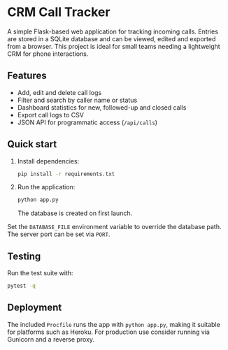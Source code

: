 # CRM Call Tracker

A simple Flask-based web application for tracking incoming calls. Entries are stored in a SQLite database and can be viewed, edited and exported from a browser. This project is ideal for small teams needing a lightweight CRM for phone interactions.

## Features

* Add, edit and delete call logs
* Filter and search by caller name or status
* Dashboard statistics for new, followed-up and closed calls
* Export call logs to CSV
* JSON API for programmatic access (`/api/calls`)

## Quick start

1. Install dependencies:
   ```bash
   pip install -r requirements.txt
   ```
2. Run the application:
   ```bash
   python app.py
   ```
   The database is created on first launch.

Set the `DATABASE_FILE` environment variable to override the database path. The server port can be set via `PORT`.

## Testing

Run the test suite with:

```bash
pytest -q
```

## Deployment
The included `Procfile` runs the app with `python app.py`, making it suitable for platforms such as Heroku. For production use consider running via Gunicorn and a reverse proxy.



